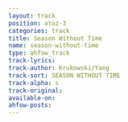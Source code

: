 ```yaml
---
layout: track
position: atoz-3
categories: track
title: Season Without Time
name: season-without-time
type: ahfow_track
track-lyrics: 
track-author: Krukowski/Yang
track-sort: SEASON WITHOUT TIME
track-alpha: s
track-original: 
available-on:
ahfow-posts:
---
```

